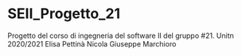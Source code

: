 # SEII_Progetto_21
Progetto del corso di ingegneria del software II del gruppo #21. Unitn 2020/2021
Elisa Pettinà
Nicola Giuseppe Marchioro
